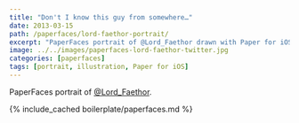 ```yaml
---
title: "Don't I know this guy from somewhere…"
date: 2013-03-15
path: /paperfaces/lord-faethor-portrait/
excerpt: "PaperFaces portrait of @Lord_Faethor drawn with Paper for iOS on an iPad."
image: ../../images/paperfaces-lord-faethor-twitter.jpg
categories: [paperfaces]
tags: [portrait, illustration, Paper for iOS]
---
```


PaperFaces portrait of [@Lord_Faethor](https://twitter.com/Lord_Faethor).

{% include_cached boilerplate/paperfaces.md %}
